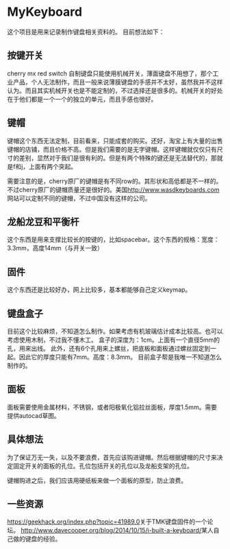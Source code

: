 # MyKeyboard 

这个项目是用来记录制作键盘相关资料的。
目前想法如下：

按键开关
---------
cherry mx red switch
自制键盘只能使用机械开关，薄面键盘不用想了，那个工业产品，个人无法制作，而且一般来说薄膜键盘的手感并不太好，虽然我并不这样认为。而且其实机械开关也是不能定制的，不过选择还是很多的。机械开关的好处在于他们都是一个一个的独立的单元，而且手感也很好。

键帽
-----
键帽这个东西无法定制，目前看来，只能成套的购买。还好，淘宝上有大量的出售键帽的店铺，而且价格不高。但是我们需要的是无字键帽。这样键帽就仅仅只有尺寸的差别，显然对于我们是很有利的。但是有两个特殊的键还是无法替代的，那就是f和j，上面有两个突起。

需要注意的是，cherry原厂的键帽是有不同row的。其形状和高低都是不一样的。不过cherry原厂的键帽质量还是很好的。美国<http://www.wasdkeyboards.com>网站可以定制不同的键帽，不过中国没有这样的公司。

龙船龙豆和平衡杆
--------
这个东西是用来支撑比较长的按键的，比如spacebar。这个东西的规格：宽度：3.3mm，高度14mm（与开关一致）

固件
-----
这个东西还是比较好办，网上比较多，基本都能够自己定义keymap。

键盘盒子
--------
目前这个比较麻烦，不知道怎么制作。如果考虑有机玻璃估计成本比较高。也可以考虑使用木制，不过我不懂木工。
盒子的深度为：1cm。上面有一个直径5mm的孔，用来出线。
此外，还有6个孔用来上螺丝，把底板和面板通过螺丝固定到一起。因此它的厚度只能有7mm。高度：8.3mm。
目前盒子帮是我唯一不知道怎么制作的。



面板
----
面板需要使用金属材料，不锈钢，或者阳极氧化铝拉丝面板，厚度1.5mm。需要提供autocad草图。

具体想法
--------
为了保证万无一失，以及不要浪费，首先应该购进键帽。然后根据键帽的尺寸来决定固定开关的面板的孔位。孔位包括开关的孔位以及龙船支架的孔位。

键帽购进之后，我们应该用硬纸板来做一个面板的原型，防止浪费。

一些资源
--------
<https://geekhack.org/index.php?topic=41989.0>关于TMK键盘固件的一个论坛。
<http://www.davecooper.org/blog/2014/10/15/i-built-a-keyboard/>某人自己做的键盘的经验。

